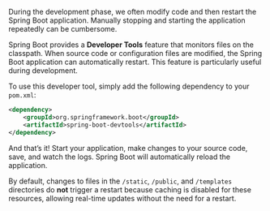 
During the development phase, we often modify code and then restart the Spring Boot application. Manually stopping and starting the application repeatedly can be cumbersome.

Spring Boot provides a **Developer Tools** feature that monitors files on the classpath. When source code or configuration files are modified, the Spring Boot application can automatically restart. This feature is particularly useful during development.

To use this developer tool, simply add the following dependency to your `pom.xml`:

```xml
<dependency>
    <groupId>org.springframework.boot</groupId>
    <artifactId>spring-boot-devtools</artifactId>
</dependency>
```

And that’s it! Start your application, make changes to your source code, save, and watch the logs. Spring Boot will automatically reload the application.

By default, changes to files in the `/static`, `/public`, and `/templates` directories do **not** trigger a restart because caching is disabled for these resources, allowing real-time updates without the need for a restart.